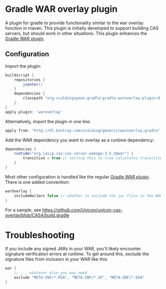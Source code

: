 # Gradle WAR overlay plugin

A plugin for gradle to provide functionality similar to the war overlay function in maven. This plugin is initially
developed to support building CAS servers, but should work in other situations. This plugin enhances the [Gradle WAR plugin](http://www.gradle.org/docs/current/userguide/war_plugin.html).

## Configuration

Import the plugin:

```groovy
buildscript {
    repositories {
        jcenter()
    }
    dependencies {
        classpath "org.scaldingspoon.gradle:gradle-waroverlay-plugin:0.9.3"
    }
}
apply plugin: 'waroverlay'
```

Alternatively, import the plugin in one line:

```groovy
apply from: "http://dl.bintray.com/scalding/generic/waroverlay.gradle"
```

Add the WAR dependency you want to overlay as a runtime dependency:

```groovy
dependencies {
    runtime("org.jasig.cas:cas-server-webapp:3.5.2@war") {
        transitive = true // setting this to true calculates transitive dependencies for addition to the target WAR
    }
}
```

Most other configuration is handled like the regular [Gradle WAR plugin](http://www.gradle.org/docs/current/userguide/war_plugin.html). There is one added convention:

```groovy
warOverlay {
    includeWarJars false // whether to include the jar files in the WAR. Default is false. If false, it might be useful to set transitive to `true` for the WAR dependency so its dependencies will be calculated and added
}
```

For a sample, see https://github.com/Unicon/unicon-cas-overlay/blob/CAS4/build.gradle

# Troubleshooting

If you include any signed JARs in your WAR, you'll likely encounter signature verification errors at runtime.  To get around this, exclude the signature files from inclusion in your WAR like this:

```groovy
war {
    // ... whatever else you may need
    exclude "META-INF/*.RSA", "META-INF/*.SF", "META-INF/*.DSA"
}
```
